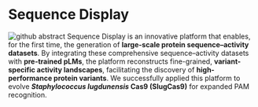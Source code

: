 # Sequence Display
![github abstract](https://github.com/user-attachments/assets/82a9dcb7-2bb9-41e2-88b6-b1a1d790e14b)
Sequence Display is an innovative platform that enables, for the first time, the generation of **large-scale protein sequence–activity datasets**. By integrating these comprehensive sequence–activity datasets with **pre-trained pLMs**, the platform reconstructs fine-grained, **variant-specific activity landscapes**, facilitating the discovery of **high-performance protein variants**. We successfully applied this platform to evolve **_Staphylococcus lugdunensis_ Cas9 (SlugCas9)** for expanded PAM recognition.
